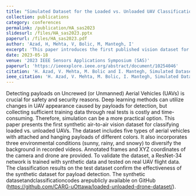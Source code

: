 ```yaml
---
title: "Simulated Dataset for the Loaded vs. Unloaded UAV Classification Problem Using Deep Learning"
collection: publications
category: conferences
permalink: /publication/HA_sas2023
slidesurl: /files/HA_sas2023.pptx
paperurl: /files/HA_sas2023.pdf
author: 'Azad, H, Mehta, V, Bolic, M, Mantegh, I'
excerpt: 'This paper introduces the first published vision dataset for the loaded vs. unloaded UAV classification problem.'
date: 2023-05-18
venue: '2023 IEEE Sensors Applications Symposium (SAS)'
paperurl: 'https://ieeexplore.ieee.org/abstract/document/10254046'
citation: 'H. Azad, V. Mehta, M. Bolic and I. Mantegh, Simulated Dataset for the Loaded vs. Unloaded UAV Classification Problem Using Deep Learning, 2023 IEEE Sensors Applications Symposium (SAS), Ottawa, ON, Canada, 2023, pp. 1-6, doi: 10.1109/SAS58821.2023.10254046.'
ieee_citation: 'H. Azad, V. Mehta, M. Bolic, I. Mantegh, Simulated Dataset for the Loaded vs. Unloaded UAV Classification Problem Using Deep Learning, 2023 IEEE Sensors Applications Symposium (SAS), pp. 1--6, 2023.'
---
```


Detecting payloads on Uncrewed (or Unmanned) Aerial Vehicles (UAVs) is crucial for safety and security reasons. Deep learning methods can utilize changes in UAV appearance caused by payloads for detection, but collecting sufficient training data through real tests is costly and time-consuming. Therefore, simulation can be a more practical option. This paper presents the first synthetic air-to-air vision dataset for classifying loaded vs. unloaded UAVs. The dataset includes five types of aerial vehicles with attached and hanging payloads of different colors. It also incorporates three environmental conditions (sunny, rainy, and snowy) to diversify the background in recorded videos. Annotated frames and XYZ coordinates of the camera and drone are provided. To validate the dataset, a ResNet-34 network is trained with synthetic data and tested on real UAV flight data. The classification results on the test dataset confirm the effectiveness of the synthetic dataset for payload detection. The synthetic datasetandclassificationcodes arepublicly available on GitHub (https://github.com/CARG-uOttawa/loaded-unloaded-drone-dataset/).
